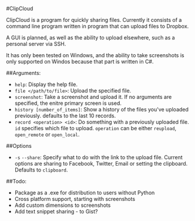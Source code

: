 #ClipCloud

ClipCloud is a program for quickly sharing files. Currently it consists of a command line program written in program that can upload files to Dropbox.

A GUI is planned, as well as the ability to upload elsewhere, such as a personal server via SSH.

It has only been tested on Windows, and the ability to take screenshots is only supported on Windos because that part is written in C#.

##Arguments:
- `help`: Display the help file.
- `file </path/to/file>`: Upload the specified file.
- `screenshot`: Take a screenshot and upload it. If no arguments are specified, the enitre primary screen is used.
- `history [number_of_items]`: Show a history of the files you've uploaded previously. defaults to the last 10 records.
- `record <operation> <id>`: Do something with a previously uploaded file. `id` specifies which file to upload. `operation` can be either `reupload`, `open_remote` or `open_local`.

##Options
- `-s` `--share`: Specify what to do with the link to the upload file. Current options are sharing to Facebook, Twitter, Email or setting the clipboard. Defaults to `clipboard`.

##Todo:
- Package as a .exe for distribution to users without Python
- Cross platform support, starting with screenshots
- Add custom dimensions to screenshots
- Add text snippet sharing - to Gist?

